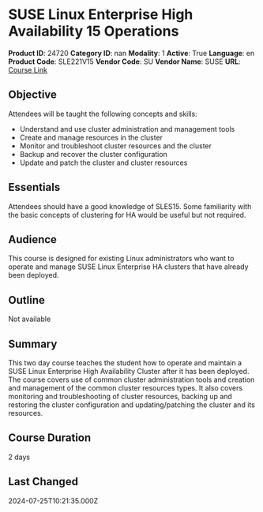 # SUSE Linux Enterprise High Availability 15 Operations

**Product ID**: 24720
**Category ID**: nan
**Modality**: 1
**Active**: True
**Language**: en
**Product Code**: SLE221V15
**Vendor Code**: SU
**Vendor Name**: SUSE
**URL**: [Course Link](https://www.fastlaneus.com/course/suse-sle221v15)

## Objective
Attendees will be taught the following concepts and skills:


- Understand and use cluster administration and management tools
- Create and manage resources in the cluster
- Monitor and troubleshoot cluster resources and the cluster
- Backup and recover the cluster configuration
- Update and patch the cluster and cluster resources

## Essentials
Attendees should have a good knowledge of SLES15. Some familiarity with the basic concepts of clustering for HA would be useful but not required.

## Audience
This course is designed for existing Linux administrators who want to operate and manage SUSE Linux Enterprise HA clusters that have already been deployed.

## Outline
Not available

## Summary
This two day course teaches the student how to operate and maintain a SUSE Linux Enterprise High Availability Cluster after it has been deployed. The course covers use of common cluster administration tools and creation and management of the common cluster resources types. It also covers monitoring and troubleshooting of cluster resources, backing up and restoring the cluster configuration and updating/patching the cluster and its resources.

## Course Duration
2 days

## Last Changed
2024-07-25T10:21:35.000Z
